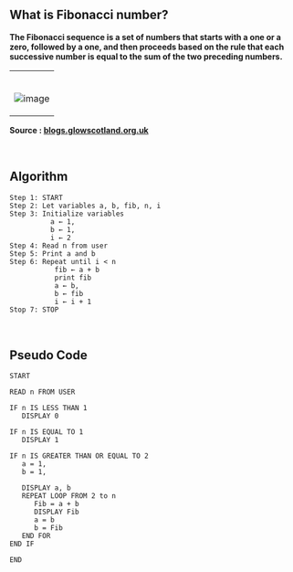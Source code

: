 ## What is Fibonacci number?

**The Fibonacci sequence is a set of numbers that starts with a one or a zero, followed by a one, and then proceeds based on the rule that each successive number is equal to the sum of the two preceding numbers.**
</br>

<table>
	<tr>
		 <td>

</br>
  
![image](https://user-images.githubusercontent.com/76246106/140621587-c70d229b-d1d4-4691-8fc1-b0f87e8df29d.png)
</table> 

**Source : [blogs.glowscotland.org.uk](https://blogs.glowscotland.org.uk/glowblogs/jypetrieuodep/2018/10/09/fibonacci-sequence-significant-coincidence/)**


</br>

## Algorithm

```
Step 1: START
Step 2: Let variables a, b, fib, n, i
Step 3: Initialize variables
          a ← 1,
          b ← 1,
          i ← 2
Step 4: Read n from user
Step 5: Print a and b
Step 6: Repeat until i < n
           fib ← a + b
           print fib
           a ← b,
           b ← fib
           i ← i + 1
Stop 7: STOP
```
</br>

## Pseudo Code
```
START

READ n FROM USER

IF n IS LESS THAN 1
   DISPLAY 0

IF n IS EQUAL TO 1
   DISPLAY 1

IF n IS GREATER THAN OR EQUAL TO 2
   a = 1,
   b = 1,

   DISPLAY a, b
   REPEAT LOOP FROM 2 to n
      Fib = a + b
      DISPLAY Fib
      a = b
      b = Fib
   END FOR
END IF

END
```
#
